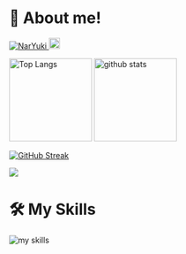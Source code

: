 
# 👋 About me!

<p align="left">
  <a href="https://github.com/NarYuki/NarYuki/">
    <img src="https://komarev.com/ghpvc/?username=NarYuki&label=Profile+Views" alt="NarYuki" />
  </a>
  <a href="https://github.com/NarYuki">
    <img height="20" src="https://img.shields.io/github/followers/NarYuki?label=follow&logo=github&style=flat" />
  </a>
</p>

<p align="left"> 
  <img alt="Top Langs" height="150px" src="https://readme-vercel.nrr.moe/api/top-langs/?username=NarYuki&layout=compact&show_icons=true&theme=vue&hide=jupyter%20notebook,Makefile,CMake,TeX,HTML,ShaderLab&count_private=true" />
  <img alt="github stats" height="150px" src="https://readme-vercel.nrr.moe/api?username=NarYuki&show_icons=true&theme=vue&count_private=true&include_all_commits=true" />
</p>

[![GitHub Streak](https://streak-stats.demolab.com?user=NarYuki&theme=vue)](https://git.io/streak-stats)

![](https://github-profile-summary-cards.vercel.app/api/cards/profile-details?username=NarYuki&theme=vue)

# 🛠️ My Skills

<img alt="my skills" src="https://skillicons.dev/icons?theme=light&perline=8&i=python,js,firebase,cloudflare,mysql,sqlite,git,linux,markdown" />
